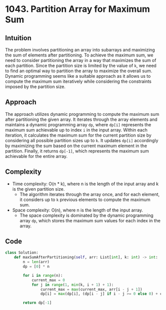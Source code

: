 # 1043. Partition Array for Maximum Sum

## Intuition

The problem involves partitioning an array into subarrays and maximizing the sum of elements after partitioning. To achieve the maximum sum, we need to consider partitioning the array in a way that maximizes the sum of each partition. Since the partition size is limited by the value of `k`, we need to find an optimal way to partition the array to maximize the overall sum. Dynamic programming seems like a suitable approach as it allows us to compute the maximum sum iteratively while considering the constraints imposed by the partition size.

## Approach

The approach utilizes dynamic programming to compute the maximum sum after partitioning the given array. It iterates through the array elements and maintains a dynamic programming array `dp`, where `dp[i]` represents the maximum sum achievable up to index `i` in the input array. Within each iteration, it calculates the maximum sum for the current partition size by considering all possible partition sizes up to `k`. It updates `dp[i]` accordingly by maximizing the sum based on the current maximum element in the partition. Finally, it returns `dp[-1]`, which represents the maximum sum achievable for the entire array.

## Complexity

- Time complexity: O(n * k), where n is the length of the input array and k is the given partition size.
  - The algorithm iterates through the array once, and for each element, it considers up to `k` previous elements to compute the maximum sum.
- Space complexity: O(n), where n is the length of the input array.
  - The space complexity is dominated by the dynamic programming array `dp`, which stores the maximum sum values for each index in the array.

## Code

```python
class Solution:
    def maxSumAfterPartitioning(self, arr: List[int], k: int) -> int:
        n = len(arr)
        dp = [0] * n

        for i in range(n):
            current_max = 0
            for j in range(1, min(k, i + 1) + 1):
                current_max = max(current_max, arr[i - j + 1])
                dp[i] = max(dp[i], (dp[i - j] if i - j >= 0 else 0) + current_max * j)

        return dp[-1]
```
